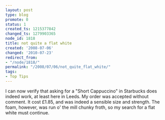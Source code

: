```yaml
---
layout: post
type: blog
promote: 0
status: 1
created_ts: 1215377842
changed_ts: 1279903365
node_id: 1818
title: not quite a flat white
created: '2008-07-06'
changed: '2010-07-23'
redirect_from:
- "/node/1818/"
permalink: "/2008/07/06/not_quite_flat_white/"
tags:
- Top Tips
---
```

I can now verify that asking for a "Short Cappuccino" in Starbucks does indeed work, at least here in Leeds.  My order was accepted without comment.  It cost £1.85, and was indeed a sensible size and strength.  The foam, however, was run o' the mill chunky froth, so my search for a flat white must continue.
